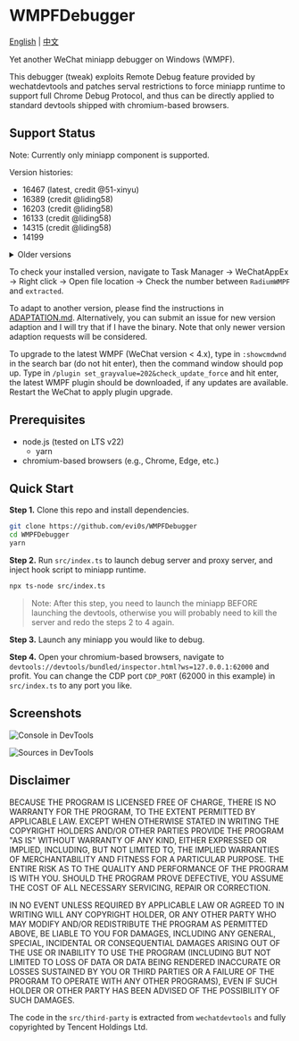 # WMPFDebugger

[English](README.md) | [中文](README.zh.md)

Yet another WeChat miniapp debugger on Windows (WMPF).

This debugger (tweak) exploits Remote Debug feature provided by wechatdevtools and patches serval restrictions to force miniapp runtime to support full Chrome Debug Protocol, and thus can be directly applied to standard devtools shipped with chromium-based browsers.


## Support Status

Note: Currently only miniapp component is supported.

Version histories:

* 16467 (latest, credit @51-xinyu)
* 16389 (credit @liding58)
* 16203 (credit @liding58)
* 16133 (credit @liding58)
* 14315 (credit @liding58)
* 14199

<details>

<summary>Older versions</summary>

* 14161
* 13909
* 13871
* 13655
* 13639
* 13487
* 13341
* 13331
* 11633
* 11581 (unstable, will connect but crash renderer, feel free to test)

</details>


To check your installed version, navigate to Task Manager -> WeChatAppEx -> Right click -> Open file location -> Check the number between `RadiumWMPF` and `extracted`.

To adapt to another version, please find the instructions in [ADAPTATION.md](ADAPTATION.md). Alternatively, you can submit an issue for new version adaption and I will try that if I have the binary. Note that only newer version adaption requests will be considered.


To upgrade to the latest WMPF (WeChat version < 4.x), type in `:showcmdwnd` in the search bar (do not hit enter), then the command window should pop up. Type in `/plugin set_grayvalue=202&check_update_force` and hit enter, the latest WMPF plugin should be downloaded, if any updates are available. Restart the WeChat to apply plugin upgrade.

## Prerequisites

* node.js (tested on LTS v22)
    - yarn
* chromium-based browsers (e.g., Chrome, Edge, etc.)

## Quick Start

**Step 1.** Clone this repo and install dependencies.

```bash
git clone https://github.com/evi0s/WMPFDebugger
cd WMPFDebugger
yarn
```

**Step 2.** Run `src/index.ts` to launch debug server and proxy server, and inject hook script to miniapp runtime.

```bash
npx ts-node src/index.ts
```

> Note: After this step, you need to launch the miniapp BEFORE launching the devtools, otherwise you will probably need to kill the server and redo the steps 2 to 4 again.

**Step 3.** Launch any miniapp you would like to debug.

**Step 4.** Open your chromium-based browsers, navigate to `devtools://devtools/bundled/inspector.html?ws=127.0.0.1:62000` and profit. You can change the CDP port `CDP_PORT` (62000 in this example) in `src/index.ts` to any port you like.

## Screenshots

![Console in DevTools](screenshots/console.png)

![Sources in DevTools](screenshots/sources.png)

## Disclaimer

BECAUSE THE PROGRAM IS LICENSED FREE OF CHARGE, THERE IS NO WARRANTY FOR THE PROGRAM, TO THE EXTENT PERMITTED BY APPLICABLE LAW.  EXCEPT WHEN OTHERWISE STATED IN WRITING THE COPYRIGHT HOLDERS AND/OR OTHER PARTIES PROVIDE THE PROGRAM "AS IS" WITHOUT WARRANTY OF ANY KIND, EITHER EXPRESSED OR IMPLIED, INCLUDING, BUT NOT LIMITED TO, THE IMPLIED WARRANTIES OF MERCHANTABILITY AND FITNESS FOR A PARTICULAR PURPOSE.  THE ENTIRE RISK AS TO THE QUALITY AND PERFORMANCE OF THE PROGRAM IS WITH YOU.  SHOULD THE PROGRAM PROVE DEFECTIVE, YOU ASSUME THE COST OF ALL NECESSARY SERVICING, REPAIR OR CORRECTION.

IN NO EVENT UNLESS REQUIRED BY APPLICABLE LAW OR AGREED TO IN WRITING WILL ANY COPYRIGHT HOLDER, OR ANY OTHER PARTY WHO MAY MODIFY AND/OR REDISTRIBUTE THE PROGRAM AS PERMITTED ABOVE, BE LIABLE TO YOU FOR DAMAGES, INCLUDING ANY GENERAL, SPECIAL, INCIDENTAL OR CONSEQUENTIAL DAMAGES ARISING OUT OF THE USE OR INABILITY TO USE THE PROGRAM (INCLUDING BUT NOT LIMITED TO LOSS OF DATA OR DATA BEING RENDERED INACCURATE OR LOSSES SUSTAINED BY YOU OR THIRD PARTIES OR A FAILURE OF THE PROGRAM TO OPERATE WITH ANY OTHER PROGRAMS), EVEN IF SUCH HOLDER OR OTHER PARTY HAS BEEN ADVISED OF THE POSSIBILITY OF SUCH DAMAGES.

The code in the `src/third-party` is extracted from `wechatdevtools` and fully copyrighted by Tencent Holdings Ltd.


